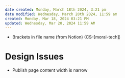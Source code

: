 ```yaml
---
date created: Monday, March 18th 2024, 3:21 pm
date modified: Wednesday, March 20th 2024, 11:59 am
created: Monday, Mar 18, 2024 03:21 PM
updated: Wednesday, Mar 20, 2024 11:59 AM
---
```


- Brackets in file name (from Notion) (CS-\[moral-tech\])
# Design Issues
- Publish page content width is narrow